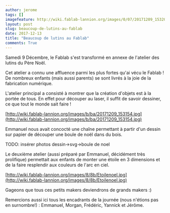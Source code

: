 ```yaml
---
author: jerome
tags: []
imagefeature: http://wiki.fablab-lannion.org/images/0/07/20171209_153201.jpg
layout: post
slug: beaucoup-de-lutins-au-fablab
date: 2017-12-13
title: "Beaucoup de lutins au Fablab"
comments: True
---
```

Samedi 9 Décembre, le Fablab s'est transformé en annexe de l'atelier des lutins du Père Noël.

Cet atelier a connu une affluence parmi les plus fortes qu'ai vécu le Fablab !
De nombreux enfants (mais aussi parents) se sont livrés à la joie de la fabrication numérique.

L'atelier principal a consisté à montrer que la création d'objets est à la portée de tous.
En effet pour découper au laser, il suffit de savoir dessiner, ce que tout le monde sait faire !

[http://wiki.fablab-lannion.org/images/b/ba/20171209_153154.jpg](http://wiki.fablab-lannion.org/images/b/ba/20171209_153154.jpg)

Emmanuel nous avait concocté une chaîne permettant à partir d'un dessin sur papier de découper une boule de noël dans du bois.

TODO: insérer photos dessin->svg->boule de noel

Le deuxième atelier (aussi préparé par Emmanuel, décidément très prolifique) permettait aux enfants de monter une étoile en 3 dimensions et de la faire resplendir aux couleurs de l'arc en ciel.

[http://wiki.fablab-lannion.org/images/8/8b/Etoilenoel.jpg](http://wiki.fablab-lannion.org/images/8/8b/Etoilenoel.jpg)

Gageons que tous ces petits makers deviendrons de grands makers :)

Remercions aussi ici tous les encadrants de la journée (nous n'étions pas en surnombre!) : Emmanuel, Morgan, Frédéric, Yannick et Jérôme.
